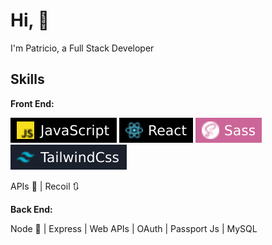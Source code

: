 # Hi, 👋

I'm Patricio, a Full Stack Developer

## Skills

**Front End:**

![svg](assets/javascript.svg) ![svg](assets/react.svg) ![svg](assets/sass.svg) ![svg](assets/tailwind.svg)

<p>APIs 📓  |  Recoil 🔃</p>

**Back End:**

Node 🚀 | Express | Web APIs | OAuth | Passport Js | MySQL
